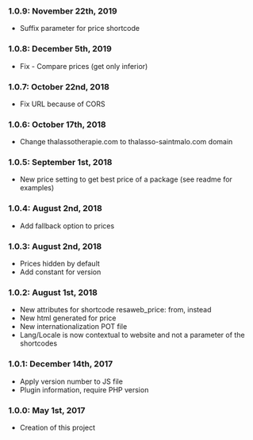 ### 1.0.9: November 22th, 2019
* Suffix parameter for price shortcode

### 1.0.8: December 5th, 2019
* Fix - Compare prices (get only inferior)

### 1.0.7: October 22nd, 2018
* Fix URL because of CORS

### 1.0.6: October 17th, 2018
* Change thalassotherapie.com to thalasso-saintmalo.com domain

### 1.0.5: September 1st, 2018
* New price setting to get best price of a package (see readme for examples)

### 1.0.4: August 2nd, 2018
* Add fallback option to prices

### 1.0.3: August 2nd, 2018
* Prices hidden by default
* Add constant for version

### 1.0.2: August 1st, 2018
* New attributes for shortcode resaweb_price: from, instead
* New html generated for price
* New internationalization POT file
* Lang/Locale is now contextual to website and not a parameter of the shortcodes

### 1.0.1: December 14th, 2017
* Apply version number to JS file
* Plugin information, require PHP version

### 1.0.0: May 1st, 2017
* Creation of this project